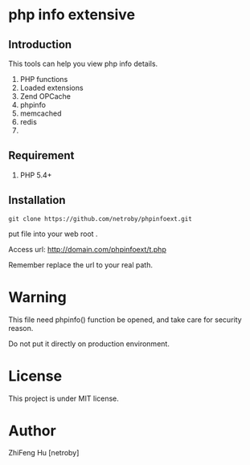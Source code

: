 # php info extensive


## Introduction


This tools can help you view php info details.

1. PHP functions
2. Loaded extensions
3. Zend OPCache
4. phpinfo
5. memcached
6. redis
7. 

## Requirement

1. PHP 5.4+

## Installation

````
git clone https://github.com/netroby/phpinfoext.git
````
put file into your web root .

Access url: http://domain.com/phpinfoext/t.php

Remember replace the url to your real path.

# Warning

This file need phpinfo() function be opened, and take care for security reason.

Do not put it directly on production environment.

# License

This project is under MIT license.

# Author

ZhiFeng Hu [netroby]
